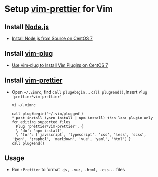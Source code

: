 # Setup [vim-prettier](https://github.com/prettier/vim-prettier) for Vim

## Install [Node.js](https://nodejs.org)
* [Install Node.js from Source on CentOS 7](https://github.com/northbright/Notes/blob/master/front-end-web-dev/nodejs/install-nodejs-from-source-on-centos-7.md)

## Install [vim-plug]([vim-plug](https://github.com/junegunn/vim-plug) )
*  [ Use vim-plug to Install Vim Plugins on CentOS 7](https://github.com/northbright/Notes/blob/master/Linux/vim/use-vim-plug-to-install-vim-plugins.md)

## Install [vim-prettier](https://github.com/prettier/vim-prettier)
* Open `~/.vimrc`, find `call plug#begin` ... `call plug#end()`, insert `Plug 'prettier/vim-prettier'`

  ```
  vi ~/.vimrc
  ```
  ```
  call plug#begin('~/.vim/plugged')
  " post install (yarn install | npm install) then load plugin only for editing supported files
    Plug 'prettier/vim-prettier', {
    \ 'do': 'npm install',
    \ 'for': ['javascript', 'typescript', 'css', 'less', 'scss', 'json', 'graphql', 'markdown', 'vue', 'yaml', 'html'] }
  call plug#end()
  ```

## Usage
* Run `:Prettier` to format `.js, .vue, .html, .css...` files 
